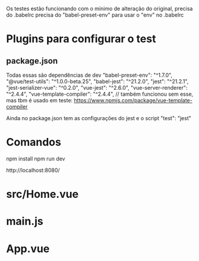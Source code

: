 Os testes estão funcionando com o mínimo de alteração do original,
precisa do .babelrc precisa do "babel-preset-env" para usar o "env" no .babelrc


# Plugins para configurar o test
## package.json
Todas essas são dependências de dev
"babel-preset-env": "^1.7.0",
"@vue/test-utils": "^1.0.0-beta.25",
"babel-jest": "^21.2.0",
"jest": "^21.2.1",
"jest-serializer-vue": "^0.2.0",
"vue-jest": "^2.6.0",
"vue-server-renderer": "^2.4.4",
"vue-template-compiler": "^2.4.4",  // também funcionou sem esse, mas tbm é usado em teste: https://www.npmjs.com/package/vue-template-compiler

Ainda no package.json tem as configurações do jest
e o script     "test": "jest"



# Comandos
npm install
npm run dev

http://localhost:8080/

# src/Home.vue

# main.js

# App.vue